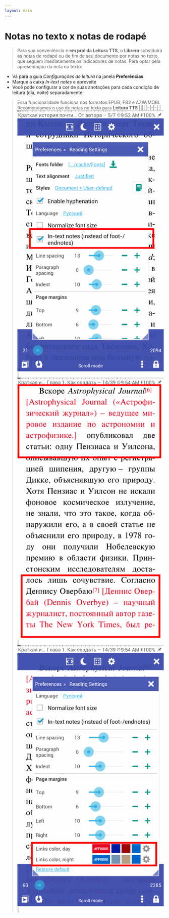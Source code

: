 ```yaml
---
layout: main
---
```


# Notas no texto x notas de rodapé
> Para sua conveniência e **em prol da Leitura TTS**, o **Librera** substituirá as notas de rodapé ou de fim de seu documento por notas no texto, que seguem imediatamente os indicadores de notas.
Para optar pela apresentação da nota no texto:
* Vá para a guia _Configurações de leitura_ na janela **Preferências**
* Marque a caixa _In-text notes_ e aproveite
* Você pode configurar a cor de suas anotações para cada condição de leitura (dia, noite) separadamente
> Essa funcionalidade funciona nos formatos EPUB, FB2 e AZW/MOBI.
> Recomendamos o uso de notas no texto para **Leitura TTS**
||||
|-|-|-|
|![](1.png)|![](2.png)|![](3.png)|
